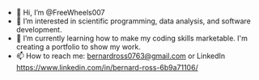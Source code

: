 - 👋 Hi, I’m @FreeWheels007
- 👀 I’m interested in scientific programming, data analysis, and software development. 
- 🌱 I’m currently learning how to make my coding skills marketable. I'm creating a portfolio to show my work.
- 📫 How to reach me: bernardross0763@gmail.com or LinkedIn https://www.linkedin.com/in/bernard-ross-6b9a71106/

<!---
FreeWheels007/FreeWheels007 is a ✨ special ✨ repository because its `README.md` (this file) appears on your GitHub profile.
You can click the Preview link to take a look at your changes.
--->
